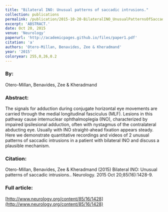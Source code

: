 ```yaml
---
title: "Bilateral INO: Unusual patterns of saccadic intrusions."
collection: publications
permalink: /publication/2015-10-20-BilateralINO_UnusualPatternsOfSaccadicIntrusions_
excerpt: 'ABSTRACT.'
date: Oct 20, 2015
venue: 'Neurology'
paperurl: 'http://academicpages.github.io/files/paper1.pdf'
citation: 'a'
authors: 'Otero-Millan, Benavides, Zee & Kheradmand'
year: '2015'
coloryear: 255,0,26,0.2
---
```


### By: 
Otero-Millan, Benavides, Zee & Kheradmand

### Abstract: 
The signals for adduction during conjugate horizontal eye movements are carried through the medial longitudinal fasciculus (MLF). Lesions in this pathway cause internuclear ophthalmoplegia (INO), characterized by impaired ipsilesional adduction, often with nystagmus of the contralateral abducting eye. Usually with INO straight-ahead fixation appears steady. Here we demonstrate quantitative recordings and videos of 2 unusual patterns of saccadic intrusions in a patient with bilateral INO and discuss a plausible mechanism.

### Citation: 
Otero-Millan, Benavides, Zee & Kheradmand (2015) Bilateral INO: Unusual patterns of saccadic intrusions.. Neurology. 2015 Oct 20;85(16):1428-9. 

### Full article: 
[http://www.neurology.org/content/85/16/1428](http://www.neurology.org/content/85/16/1428)
